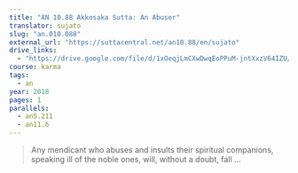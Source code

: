 ```yaml
---
title: "AN 10.88 Akkosaka Sutta: An Abuser"
translator: sujato
slug: "an.010.088"
external_url: "https://suttacentral.net/an10.88/en/sujato"
drive_links:
  - "https://drive.google.com/file/d/1xOeqjLmCXwDwqEoPPuM-jntXxzV64IZU/view?usp=drivesdk"
course: karma
tags:
  - an
year: 2018
pages: 1
parallels:
  - an5.211
  - an11.6
---
```


> Any mendicant who abuses and insults their spiritual companions, speaking ill of the noble ones, will, without a doubt, fall ...

<!---->
